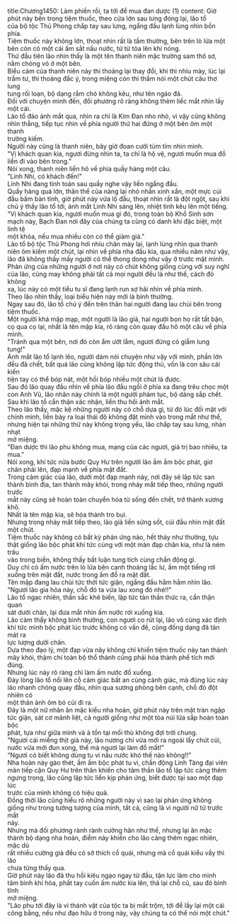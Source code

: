 title:Chương1450: Làm phiền rồi, ta tới để mua đan dược (1)
content:
Giờ phút này bên trong tiệm thuốc, theo cửa lớn sau lưng đóng lại, lão tổ<br>của bộ tộc Thủ Phong chắp tay sau lưng, ngẩng đầu lạnh lùng nhìn bốn phía.<br>Tiệm thuốc này không lớn, thoạt nhìn rất là tầm thường, bên trên lò lửa một<br>bên còn có một cái ấm sắt nấu nước, từ từ tỏa lên khí nóng.<br>Thứ đầu tiên lão nhìn thấy là một tên thanh niên mặc trường sam thô sơ,<br>nằm chỏng vó ở một bên.<br>Biểu cảm của thanh niên này thi thoảng lại thay đổi, khi thì nhíu mày, lúc lại<br>trầm tư, thi thoảng đắc ý, trong miệng còn thì thầm nói một chút câu thơ lung<br>tung rối loạn, bộ dạng rắm chó không kêu, như tên ngáo đá.<br>Đối với chuyện mình đến, đối phương rõ ràng không thèm liếc mắt nhìn lấy<br>một cái.<br>Lão tổ đảo ánh mắt qua, nhìn ra chỉ là Kim Đan nho nhỏ, vì vậy cũng không<br>nhìn thẳng, tiếp tục nhìn về phía người thứ hai đứng ở một bên ôm một thanh<br>trường kiếm.<br>Người này cũng là thanh niên, bây giờ đoan cười tủm tỉm nhìn mình.<br>"Vị khách quan kia, ngươi đừng nhìn ta, ta chỉ là hộ vệ, ngươi muốn mua đồ<br>liền đi vào bên trong."<br>Nói xong, thanh niên liền hô về phía quầy hàng một câu.<br>"Linh Nhi, có khách đến!"<br>Linh Nhi đang tính toán sau quầy nghe vậy liền ngẩng đầu.<br>Quầy hàng quá lớn, thân thể của nàng lại nhỏ nhắn xinh xắn, một mực cúi<br>đầu bấm bàn tính, giờ phút này vừa lộ đầu, thoạt nhìn rất là đột ngột, sau khi<br>chú ý thấy lão tổ tới, ánh mắt Linh Nhi sáng lên, nhiệt tình kêu lên một tiếng.<br>"Vị khách quan kia, ngươi muốn mua gì đó, trong toàn bộ Khổ Sinh sơn<br>mạch này, Bạch Đan nơi đây của chúng ta cũng có danh khí đặc biệt, một linh tệ<br>một khỏa, nếu mua nhiều còn có thể giảm giá."<br>Lão tổ bộ tộc Thủ Phong hơi nhíu chân mày lại, lạnh lùng nhìn qua thanh<br>niên ôm kiếm một chút, lại nhìn về phía nha đầu kia, qua nhiều năm như vậy,<br>lão đã không thấy mấy người có thể thong dong như vậy ở trước mặt mình.<br>Phản ứng của những người ở nơi này có chút không giống cùng với suy nghĩ<br>của lão, cũng may không phải tất cả mọi người đều là như thế, cách đó không<br>xa, lúc này có một tiểu tu sĩ đang lạnh run sợ hãi nhìn về phía mình.<br>Theo lão nhìn thấy, loại biểu hiện này mới là bình thường.<br>Ngay sau đó, lão tổ chú ý đến trên thân hai người đang lau chùi bên trong<br>tiệm thuốc.<br>Một người khá mập mạp, một người là lão giả, hai người bọn họ rất tất bận,<br>cọ qua cọ lại, nhất là tên mập kia, rõ ràng còn quay đầu hô một câu về phía<br>mình.<br>"Tránh qua một bên, nơi đó còn ẩm ướt lắm, ngươi đừng có giẫm lung<br>tung!"<br>Ánh mắt lão tổ lạnh lẽo, người dám nói chuyện như vậy với mình, phần lớn<br>đều đã chết, bất quá lão cũng không lập tức động thủ, vốn là con sâu cái kiến<br>tiện tay có thể bóp nát, một hồi bóp nhiều một chút là được.<br>Sau đó lão quay đầu nhìn về phía lão đầu ngồi ở phía xa đang trêu chọc một<br>con Anh Vũ, lão nhân này chính là một người phàm tục, bộ dáng sắp chết.<br>Sau khi lão tổ cẩn thận xác nhận, liền thu hồi ánh mắt.<br>Theo lão thấy, mặc kệ những người này có chỗ dựa gì, từ đó lúc đối mặt với<br>chính mình, liền bày ra loại thái độ không đặt mình vào trong mắt như thế,<br>nhưng hiện tại những thứ này không trọng yếu, lão chắp tay sau lưng, nhàn nhạt<br>mở miệng.<br>"Đan dược thì lão phu không mua, mạng của các ngươi, giá trị bao nhiêu, ta<br>mua."<br>Nói xong, khí tức nửa bước Quy Hư trên người lão ầm ầm bộc phát, giơ<br>chân phải lên, đạp mạnh về phía mặt đất.<br>Trong cảm giác của lão, dưới một đạp mạnh này, nơi đây sẽ lập tức san<br>thành bình địa, tan thành mây khói, trong nháy mắt tiếp theo, những người trước<br>mắt này cũng sẽ hoàn toàn chuyển hóa từ sống đến chết, trở thành xương khô.<br>Nhất là tên mập kia, sẽ hóa thành tro bụi.<br>Nhưng trong nháy mắt tiếp theo, lão giả liền sửng sốt, cúi đầu nhìn mặt đất<br>một chút.<br>Tiệm thuốc này không có bất kỳ phản ứng nào, hết thảy như thường, tựu<br>thật giống lão bộc phát khí tức cùng với một màn đạp chân kia, như là ném trâu<br>vào trong biển, không thấy bất luận tung tích cùng chấn động gì.<br>Duy chỉ có ấm nước trên lò lửa bên cạnh thoáng lắc lư, ầm một tiếng rơi<br>xuống trên mặt đất, nước trong ấm đổ ra mặt đất.<br>Tên mập đang lau chùi tức thời tức giận, ngẩng đầu hằm hằm nhìn lão.<br>"Ngươi lão gia hỏa này, chỗ đó ta vừa lau xong đó nhé!!"<br>Lão tổ ngạc nhiên, thần sắc khẽ biến, lập tức tản thần thức ra, cẩn thận quan<br>sát dưới chân, lại đưa mắt nhìn ấm nước rơi xuống kia.<br>Lão cảm thấy không bình thường, con ngươi co rút lại, lão vô cùng xác định<br>khí tức mình bộc phát lúc trước không có vấn đề, cũng đồng dạng đã tản mát ra<br>lực lượng dưới chân.<br>Dựa theo đạo lý, một đạp vừa nãy không chỉ khiến tiệm thuốc này tan thành<br>mây khói, thậm chí toàn bộ thổ thành cũng phải hóa thành phế tích mới đúng.<br>Nhưng lúc này rõ ràng chỉ làm ấm nước đổ xuống.<br>Đáy lòng lão tổ nổi lên cỗ cảm giác bất an cùng cảnh giác, mà đúng lúc này<br>lão nhanh chóng quay đầu, nhìn qua sương phòng bên cạnh, chỗ đó đột nhiên có<br>một thân ảnh ôm bó củi đi ra.<br>Đây là một nữ nhân ăn mặc kiểu nha hoàn, giờ phút này trên mặt tràn ngập<br>tức giận, sát cơ mãnh liệt, cả người giống như một tòa núi lửa sắp hoàn toàn bộc<br>phát, tựa như giữa mình và ả tồn tại mối thù không đợi trời chung.<br>"Ngươi cái miếng thịt già này, lão nương chỉ vừa mới ra ngoài lấy chút củi,<br>nước vừa mới đun xong, thế mà ngươi lại làm đổ mất!”<br>“Ngươi có biết không dùng tu vi nấu nước khó thế nào không!!"<br>Nha hoàn này gào thét, ầm ầm bộc phát tu vi, chấn động Linh Tàng đại viên<br>mãn tiếp cận Quy Hư trên thân khiến cho tâm thần lão tổ lập tức càng thêm<br>ngưng trọng, lão cũng lập tức liền kịp phản ứng, biết được tại sao một đạp lúc<br>trước của mình không có hiệu quả.<br>Đồng thời lão cũng hiểu rõ những người này vì sao lại phản ứng không<br>giống như trong tưởng tượng của mình, tất cả, cũng là vì người nữ tử trước mắt<br>này.<br>Nhưng mà đối phương rành rành cường hãn như thế, nhưng lại ăn mặc<br>thành bộ dạng nha hoàn, điểm này khiến cho lão càng thêm ngạc nhiên, mặc dù<br>rất nhiều cường giả đều có sở thích cổ quái, nhưng mà cổ quái kiểu vầy thì lão<br>chưa từng thấy qua.<br>Giờ phút này lão đã thu hồi kiêu ngạo ngay từ đầu, tận lực làm cho mình<br>tâm bình khí hòa, phất tay cuốn ấm nước kia lên, thả lại chỗ cũ, sau đó bình tĩnh<br>mở miệng.<br>"Lão phu tới đây là vì thánh vật của tộc ta bị mất trộm, tới để lấy lại một cái<br>công bằng, nếu như đạo hữu ở trong này, vậy chúng ta có thể nói một chút."